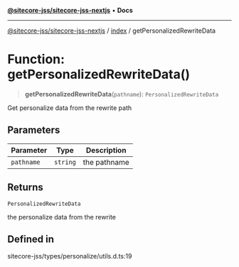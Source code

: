 [**@sitecore-jss/sitecore-jss-nextjs**](../../README.md) • **Docs**

***

[@sitecore-jss/sitecore-jss-nextjs](../../README.md) / [index](../README.md) / getPersonalizedRewriteData

# Function: getPersonalizedRewriteData()

> **getPersonalizedRewriteData**(`pathname`): `PersonalizedRewriteData`

Get personalize data from the rewrite path

## Parameters

| Parameter | Type | Description |
| ------ | ------ | ------ |
| `pathname` | `string` | the pathname |

## Returns

`PersonalizedRewriteData`

the personalize data from the rewrite

## Defined in

sitecore-jss/types/personalize/utils.d.ts:19
